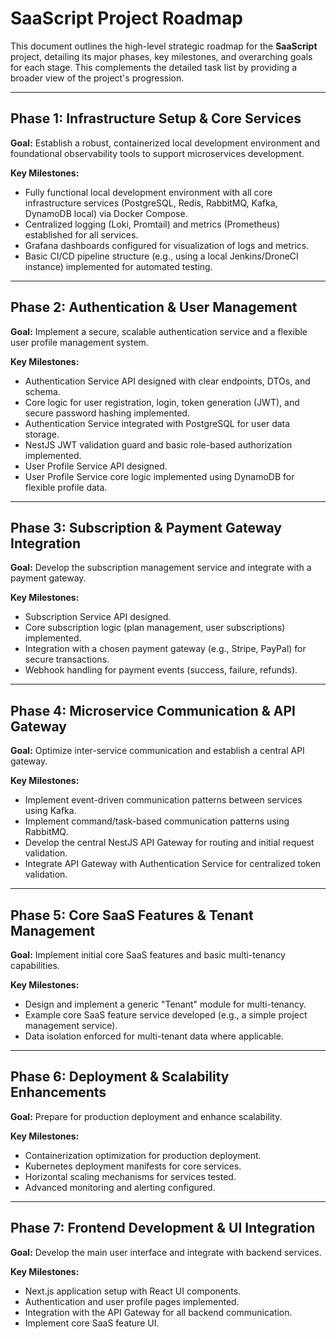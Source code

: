# SaaScript Project Roadmap

This document outlines the high-level strategic roadmap for the **SaaScript** project, detailing its major phases, key milestones, and overarching goals for each stage. This complements the detailed task list by providing a broader view of the project's progression.

---

## Phase 1: Infrastructure Setup & Core Services

**Goal:** Establish a robust, containerized local development environment and foundational observability tools to support microservices development.

**Key Milestones:**
* Fully functional local development environment with all core infrastructure services (PostgreSQL, Redis, RabbitMQ, Kafka, DynamoDB local) via Docker Compose.
* Centralized logging (Loki, Promtail) and metrics (Prometheus) established for all services.
* Grafana dashboards configured for visualization of logs and metrics.
* Basic CI/CD pipeline structure (e.g., using a local Jenkins/DroneCI instance) implemented for automated testing.

---

## Phase 2: Authentication & User Management

**Goal:** Implement a secure, scalable authentication service and a flexible user profile management system.

**Key Milestones:**
* Authentication Service API designed with clear endpoints, DTOs, and schema.
* Core logic for user registration, login, token generation (JWT), and secure password hashing implemented.
* Authentication Service integrated with PostgreSQL for user data storage.
* NestJS JWT validation guard and basic role-based authorization implemented.
* User Profile Service API designed.
* User Profile Service core logic implemented using DynamoDB for flexible profile data.

---

## Phase 3: Subscription & Payment Gateway Integration

**Goal:** Develop the subscription management service and integrate with a payment gateway.

**Key Milestones:**
* Subscription Service API designed.
* Core subscription logic (plan management, user subscriptions) implemented.
* Integration with a chosen payment gateway (e.g., Stripe, PayPal) for secure transactions.
* Webhook handling for payment events (success, failure, refunds).

---

## Phase 4: Microservice Communication & API Gateway

**Goal:** Optimize inter-service communication and establish a central API gateway.

**Key Milestones:**
* Implement event-driven communication patterns between services using Kafka.
* Implement command/task-based communication patterns using RabbitMQ.
* Develop the central NestJS API Gateway for routing and initial request validation.
* Integrate API Gateway with Authentication Service for centralized token validation.

---

## Phase 5: Core SaaS Features & Tenant Management

**Goal:** Implement initial core SaaS features and basic multi-tenancy capabilities.

**Key Milestones:**
* Design and implement a generic "Tenant" module for multi-tenancy.
* Example core SaaS feature service developed (e.g., a simple project management service).
* Data isolation enforced for multi-tenant data where applicable.

---

## Phase 6: Deployment & Scalability Enhancements

**Goal:** Prepare for production deployment and enhance scalability.

**Key Milestones:**
* Containerization optimization for production deployment.
* Kubernetes deployment manifests for core services.
* Horizontal scaling mechanisms for services tested.
* Advanced monitoring and alerting configured.

---

## Phase 7: Frontend Development & UI Integration

**Goal:** Develop the main user interface and integrate with backend services.

**Key Milestones:**
* Next.js application setup with React UI components.
* Authentication and user profile pages implemented.
* Integration with the API Gateway for all backend communication.
* Implement core SaaS feature UI.